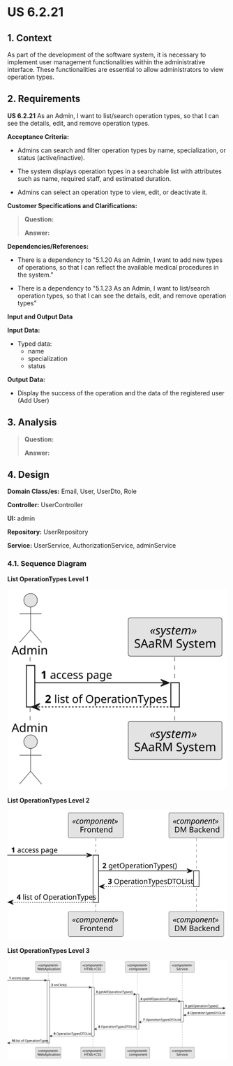 # US 6.2.21


## 1. Context

As part of the development of the software system, it is necessary to implement user management functionalities within the administrative interface. 
These functionalities are essential to allow administrators to view operation types.

## 2. Requirements

**US 6.2.21** As an Admin, I want to list/search operation types, so that I can see the details, edit, and remove operation types.


**Acceptance Criteria:** 

- Admins can search and filter operation types by name, specialization, or status
  (active/inactive).

- The system displays operation types in a searchable list with attributes such as name, required
  staff, and estimated duration.

- Admins can select an operation type to view, edit, or deactivate it.


**Customer Specifications and Clarifications:**

> **Question:** 
>
>**Answer:** 

**Dependencies/References:**


* There is a dependency to "5.1.20 As an Admin, I want to add new types of operations, so that I can reflect the available medical procedures in the system."



* There is a dependency to "5.1.23 As an Admin, I want to list/search operation types, so that I can see the details, edit, and remove operation types"


**Input and Output Data**

**Input Data:**

* Typed data:
    * name
    * specialization
    * status




**Output Data:**
* Display the success of the operation and the data of the registered user (Add User)


## 3. Analysis

> **Question:** 
>
>**Answer:** 



[//]: # (### 3.1. Domain Model)

[//]: # (![sub domain model]&#40;us1000-sub-domain-model.svg&#41;)

## 4. Design


**Domain Class/es:** Email, User, UserDto, Role

**Controller:** UserController

**UI:** admin

**Repository:**	UserRepository

**Service:** UserService, AuthorizationService, adminService



### 4.1. Sequence Diagram

**List OperationTypes Level 1**

![List OperationTypes](sequence-diagram-1.svg "List OperationTypes")

**List OperationTypes Level 2**

![List OperationTypes](sequence-diagram-2.svg "List OperationTypes")

**List OperationTypes Level 3**

![List OperationTypes](sequence-diagram-3.svg "List OperationTypes")



[//]: # (### 4.2. Class Diagram)

[//]: # ()
[//]: # (![a class diagram]&#40;us1000-class-diagram.svg "A Class Diagram"&#41;)
[//]: # ()
[//]: # (### 4.3. Applied Patterns)

[//]: # ()
[//]: # (### 4.4. Tests)

[//]: # ()
[//]: # (Include here the main tests used to validate the functionality. Focus on how they relate to the acceptance criteria.)

[//]: # ()
[//]: # ()
[//]: # ()
[//]: # (**Before Tests** **Setup of Dummy Users**)

[//]: # ()
[//]: # (```)

[//]: # (    public static SystemUser dummyUser&#40;final String email, final Role... roles&#41; {)

[//]: # (        final SystemUserBuilder userBuilder = new SystemUserBuilder&#40;new NilPasswordPolicy&#40;&#41;, new PlainTextEncoder&#40;&#41;&#41;;)

[//]: # (        return userBuilder.with&#40;email, "duMMy1", "dummy", "dummy", email&#41;.build&#40;&#41;;)

[//]: # (    })

[//]: # ()
[//]: # (    public static SystemUser crocodileUser&#40;final String email, final Role... roles&#41; {)

[//]: # (        final SystemUserBuilder userBuilder = new SystemUserBuilder&#40;new NilPasswordPolicy&#40;&#41;, new PlainTextEncoder&#40;&#41;&#41;;)

[//]: # (        return userBuilder.with&#40;email, "CroC1_", "Crocodile", "SandTomb", email&#41;.withRoles&#40;roles&#41;.build&#40;&#41;;)

[//]: # (    })

[//]: # ()
[//]: # (    private SystemUser getNewUserFirst&#40;&#41; {)

[//]: # (        return dummyUser&#40;"dummy@gmail.com", Roles.ADMIN&#41;;)

[//]: # (    })

[//]: # ()
[//]: # (    private SystemUser getNewUserSecond&#40;&#41; {)

[//]: # (        return crocodileUser&#40;"crocodile@gmail.com", Roles.OPERATOR&#41;;)

[//]: # (    })

[//]: # ()
[//]: # (```)

[//]: # ()
[//]: # (**Test 1:** *Verifies if Users are equals*)

[//]: # ()
[//]: # ()
[//]: # (```)

[//]: # (@Test)

[//]: # (public void verifyIfUsersAreEquals&#40;&#41; {)

[//]: # (    assertTrue&#40;getNewUserFirst&#40;&#41;.equals&#40;getNewUserFirst&#40;&#41;&#41;&#41;;)

[//]: # (})

[//]: # (````)

[//]: # ()
[//]: # (## 5. Implementation)

[//]: # ()
[//]: # ()
[//]: # (### Methods in the UsersController)

[//]: # (* **public async Task<ActionResult<UserDto>> Create&#40;CreatingUserDto dto&#41;**  this method creates a user)

[//]: # ()
[//]: # ()
[//]: # ()
[//]: # (## 6. Integration/Demonstration)

[//]: # ()


[//]: # (## 7. Observations)

[//]: # ()
[//]: # (*This section should be used to include any content that does not fit any of the previous sections.*)

[//]: # ()
[//]: # (*The team should present here, for instance, a critical perspective on the developed work including the analysis of alternative solutions or related works*)

[//]: # ()
[//]: # (*The team should include in this section statements/references regarding third party works that were used in the development this work.*)
